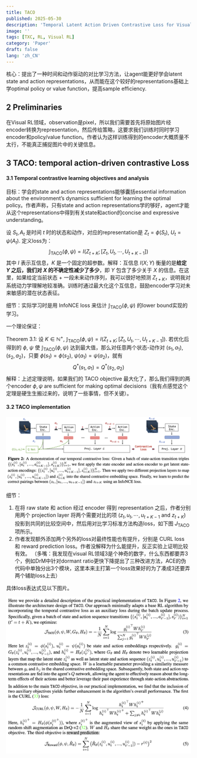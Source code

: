 ```yaml
---
title: TACO
published: 2025-05-30
description: 'Temporal Latent Action Driven Contrastive Loss for Visual Reinforcement Learning'
image: ''
tags: [TXC, RL, Visual RL]
category: 'Paper'
draft: false 
lang: 'zh_CN'
---
```


核心：提出了一种时间和动作驱动的对比学习方法，让agent能更好学会latent state and action representations，从而能在这个较好的representations基础上学optimal policy or value function，提高sample efficiency.

## 2 Preliminaries

在Visual RL领域，observation是pixel，所以我们需要首先将原始图片经encoder转换为representation，然后传给策略，这要求我们训练时同时学习encoder和policy/value function。作者认为这样训练得到的encoder大概质量不太行，不能真正捕捉图片中的关键信息。

## 3 TACO: temporal action-driven contrastive Loss

#### 3.1 Temporal contrastive learning objectives and analysis

目标：学会的state and action representations能够囊括essential information about the environment’s dynamics sufficient for learning the optimal policy。作者声称，只有state and action representations学的够好，agent才能从这个representations中得到有关state和action的concise and expressive understanding。

设 $S_t, A_t$ 是时间 $t$ 时的状态和动作，对应的representation是 $Z_t = \phi(S_t)$, $U_t = \psi(A_t)$. 定义loss为：
$$
\mathbb J_\text{TACO}(\phi, \psi) = I(Z_{t+K};[Z_t, U_t, \cdots, U_{t+K-1}])
$$
其中 $I$ 表示互信息，$K$ 是一个固定的超参数。解释：互信息 $I(X;Y)$ 衡量的是**给定 $Y$ 之后，我们对 $X$ 的不确定性减少了多少**，即 $Y$ 包含了多少关于 $X$ 的信息。在这里，如果给定当前状态 + 一段未来动作序列，我可以很好地预测 $Z_{t+K}$，说明我对系统动力学理解地较准确。训练时通过最大化这个互信息，鼓励encoder学习对未来敏感的潜在状态表征。

细节：实际学习时是用 InfoNCE loss 来估计 $\mathbb J_\text{TACO}(\phi, \psi)$ 的lower bound实现的学习。

一个理论保证：

Theorem 3.1: 设 $K\in \mathbb N^+$, $\mathbb J_\text{TACO}(\phi, \psi) = I(Z_{t+K};[Z_t, U_t, \cdots, U_{t+K-1}])$. 若优化后得到的 $\phi$, $\psi$ 使 $\mathbb J_\text{TACO}(\phi, \psi)$ 达到最大值，那么对任意两个状态-动作对 $(s_1, a_1), (s_2, a_2)$，只要 $\phi(s_1) = \phi(s_2)$, $\psi(a_1) = \psi(a_2)$，就有
$$
Q^*(s_1, a_1) = Q^*(s_2, a_2)
$$
解释：上述定理说明，如果我们的 TACO objective 最大化了，那么我们得到的两个encoder $\phi, \psi$ are sufficient for making optimal decisions（我有点感觉这个定理是硬生生搬过来的，说明了一些事情，但不关键）。

#### 3.2 TACO implementation

![TACO1](TACO1.png)

细节：

1. 在将 raw state 和 action 经过 encoder 得到 representation 之后，作者分别用两个 projection layer 将两个需要对比的项 ($z_t, u_t, \cdots, u_{t+K-1}$ and $z_{t+K}$) 投影到共同的比较空间中，然后用对比学习标准方法构造loss，如下图 $J_\text{TACO}$ 项所示。
2. 作者发现额外添加两个另外的loss对最终性能也有提升，分别是 CURL loss 和 reward prediction loss。作者没解释为什么能提升，反正实验上证明比较有效。
    （多嘴：我发现在visual RL领域3是个神奇的数字，什么东西都要弄3个，例如DrM中针对dormant ratio更快下降提出了三种改进方法，ACE的伪代码中单独分出3个模块，这里本来主打第一个loss效果好的为了凑成3还要弄两个辅助loss上去）

具体loss表达式见以下图片。

![TACO2](TACO2.png)
